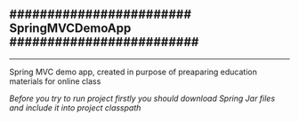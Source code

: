 ######################## SpringMVCDemoApp #########################
-------------------------------------------------------------------

-------------------------------------------------------------------

 

Spring MVC demo app, created in purpose of preaparing education materials for online class

*Before you try to run project firstly you should download Spring Jar files and include it into project classpath*
